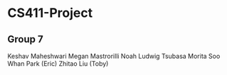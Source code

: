 # CS411-Project

## Group 7
Keshav Maheshwari
Megan Mastrorilli
Noah Ludwig
Tsubasa Morita
Soo Whan Park (Eric)
Zhitao Liu (Toby)
